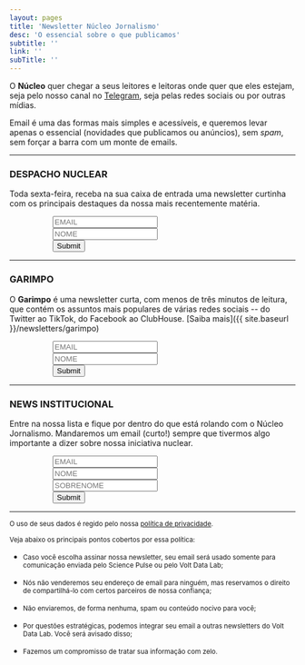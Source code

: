 ```yaml
---
layout: pages
title: 'Newsletter Núcleo Jornalismo'
desc: 'O essencial sobre o que publicamos'
subtitle: ''
link: ''
subTitle: ''
---
```


<style>
#newsletter_page{
  margin: 0 auto;
  width: 70%;
}
#newsletter_page label{
  font-size: 1em;
}
</style>

O **Núcleo** quer chegar a seus leitores e leitoras onde quer que eles estejam, seja pelo nosso canal no [Telegram](https://t.me/nucleojor), seja pelas redes sociais ou por outras mídias.

Email é uma das formas mais simples e acessíveis, e queremos levar apenas o essencial (novidades que publicamos ou anúncios), sem _spam_, sem forçar a barra com um monte de emails.

<hr>

### DESPACHO NUCLEAR

Toda sexta-feira, receba na sua caixa de entrada uma newsletter curtinha com os principais destaques da nossa mais recentemente matéria.

<div id="newsletter_page">
<form action="https://sendy.voltdata.info/subscribe" method="POST" accept-charset="utf-8">
  <div class="revue-form-group">
  <input style="max-width:100%" class="revue-form-field" type="email" name="email" id="email" placeholder="EMAIL"/>
<br/>
<input style="max-width:100%" class="revue-form-field" type="text" name="name" id="name" placeholder="NOME" style="max-width:100%"/>
</div>
<div class="revue-form-actions">
  <input type="hidden" name="list" value="p3ny3ldu9NKbwxDmsUDC1g"/>
  <input type="hidden" name="subform" value="yes"/>
  <input type="submit" name="submit" id="submit"/>
  </div>

</form>
</div>

<hr>

### GARIMPO

O **Garimpo** é uma newsletter curta, com menos de três minutos de leitura, que contém os assuntos mais populares de várias redes sociais -- do Twitter ao TikTok, do Facebook ao ClubHouse. [Saiba mais]({{ site.baseurl }}/newsletters/garimpo)

<div id="newsletter_page">
<form action="https://sendy.voltdata.info/subscribe" method="POST" accept-charset="utf-8">
  <div class="revue-form-group">
  <input style="max-width:100%" class="revue-form-field" type="email" name="email" id="email" placeholder="EMAIL"/>
<br/>
<input style="max-width:100%" class="revue-form-field" type="text" name="name" id="name" placeholder="NOME" style="max-width:100%"/>
</div>
<div class="revue-form-actions">
  <input type="hidden" name="list" value="v5zrQ3RithV9C1HMZZgCeg"/>
  <input type="hidden" name="subform" value="yes"/>
  <input type="submit" name="submit" id="submit"/>
  </div>

</form>
</div>

<hr>

### NEWS INSTITUCIONAL

Entre na nossa lista e fique por dentro do que está rolando com o Núcleo Jornalismo. Mandaremos um email (curto!) sempre que tivermos algo importante a dizer sobre nossa iniciativa nuclear.

<div id="newsletter_page">
<form action="https://sendy.voltdata.info/subscribe" method="POST" accept-charset="utf-8">
  <div class="revue-form-group">
  <input style="max-width:100%" class="revue-form-field" type="email" name="email" id="email" placeholder="EMAIL"/>
<br/>
<input style="max-width:100%" class="revue-form-field" type="text" name="name" id="name" placeholder="NOME" style="max-width:100%"/>
</div>
<input style="max-width:100%" class="revue-form-field" type="text" name="last_name" id="last_name" placeholder="SOBRENOME" style="max-width:100%"/>
<br/><div style="display:none;">
</div>
<div class="revue-form-actions">
  <input type="hidden" name="list" value="oDGc71s8Hf0efDXWJPOJtw"/>
  <input type="hidden" name="subform" value="yes"/>
  <input type="submit" name="submit" id="submit"/>
  </div>

</form>
</div>


<hr>

<small>O uso de seus dados é regido pelo nossa [política de privacidade](privacidade).</small>

<small>Veja abaixo os principais pontos cobertos por essa política:</small>

* <small>Caso você escolha assinar nossa newsletter, seu email será usado somente para comunicação enviada pelo Science Pulse ou pelo Volt Data Lab;</small>

* <small>Nós não venderemos seu endereço de email para ninguém, mas reservamos o direito de compartilhá-lo com certos parceiros de nossa confiança;</small>

* <small>Não enviaremos, de forma nenhuma, spam ou conteúdo nocivo para você;</small>

* <small>Por questões estratégicas, podemos integrar seu email a outras newsletters do Volt Data Lab. Você será avisado disso;</small>

* <small>Fazemos um compromisso de tratar sua informação com zelo.</small>
